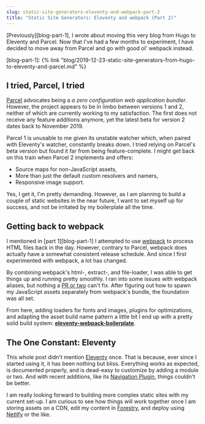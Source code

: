 ```yaml
---
slug: static-site-generators-eleventy-and-webpack-part-2
title: "Static Site Generators: Eleventy and webpack (Part 2)"
---
```

[Previously][blog-part-1], I wrote about moving this very blog from Hugo to Eleventy and Parcel. Now that I've had a few months to experiment, I have decided to move away from Parcel and go with good ol' webpack instead.

[blog-part-1]: {% link "blog/2019-12-23-static-site-generators-from-hugo-to-eleventy-and-parcel.md" %}
<!-- excerpt -->

## I tried, Parcel, I tried
[Parcel] advocates being a <cite>a zero configuration web application bundler</cite>. However, the project appears to be in limbo between versions 1 and 2, neither of which are currently working to my satisfaction. The first does not receive any feature additions anymore, yet the latest beta for version 2 dates back to November 2019.

Parcel 1 is unusable to me given its unstable watcher which, when paired with Eleventy's watcher, constantly breaks down. I tried relying on Parcel's beta version but found it far from being feature-complete. I might get back on this train when Parcel 2 implements and offers:

* Source maps for non-JavaScript assets,
* More than just the default custom resolvers and namers,
* Responsive image support.

Yes, I get it, I'm pretty demanding. However, as I am planning to build a couple of static websites in the near future, I want to set myself up for success, and not be irritated by my boilerplate all the time.

## Getting back to webpack
I mentioned in [part 1][blog-part-1] I attempted to use [webpack] to process HTML files back in the day. However, contrary to Parcel, webpack does actually have a somewhat consistent release schedule. And since I first experimented with webpack, a lot has changed.

By combining webpack's html-, extract-, and file-loader, I was able to get things up and running pretty smoothly. I ran into some issues with webpack aliases, but nothing a [PR or two](https://github.com/peerigon/extract-loader/pulls?q=is%3Apr+author%3Avseventer) can't fix. After figuring out how to spawn my JavaScript assets separately from webpack's bundle, the foundation was all set.

From here, adding loaders for fonts and images, plugins for optimizations, and adapting the asset build name pattern a little bit I end up with a pretty solid build system: **[eleventy-webpack-boilerplate](https://github.com/vseventer/eleventy-webpack-boilerplate)**.

## The One Constant: Eleventy
This whole post didn't mention [Eleventy] once. That is because, ever since I started using it, it has been nothing but bliss. Everything works as expected, is documented properly, and is dead-easy to customize by adding a module or two. And with recent additions, like its [Navigation Plugin](https://www.11ty.dev/docs/plugins/navigation/), things couldn't be better.

I am really looking forward to building more complex static sites with my current set-up. I am curious to see how things will work together once I am storing assets on a CDN, edit my content in [Forestry](https://forestry.io/), and deploy using [Netlify](https://www.netlify.com/) or the like.

[Eleventy]: https://www.11ty.dev/
[Parcel]: https://parceljs.org/
[webpack]: https://webpack.js.org/
